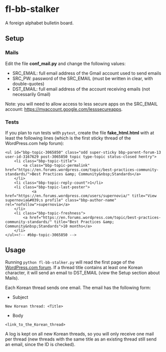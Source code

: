 # fl-bb-stalker
A foreign alphabet bulletin board.

## Setup
### Mails
Edit the file <b>conf_mail.py</b> and change the following values:
- SRC_EMAIL: full email address of the Gmail account used to send emails
- SRC_PW: password of the SRC_EMAIL (must be written in clear, with double-quotes)
- DST_EMAIL: full email address of the account receiving emails (not necessarily Gmail)

Note: you will need to allow access to less secure apps on the SRC_EMAIL account: https://myaccount.google.com/lesssecureapps.
### Tests
If you plan to run tests with `pytest`, create the file <b>fake_html.html</b> with at least the following lines (which is the first sticky thread of the WordPress.com help forum):
```
<ul id="bbp-topic-3065850" class="odd super-sticky bbp-parent-forum-13 user-id-3167629 post-3065850 topic type-topic status-closed hentry">
	<li class="bbp-topic-title">
		<a class="bbp-topic-permalink" href="https://en.forums.wordpress.com/topic/best-practices-community-standards/">Best Practices &amp; Community&nbsp;Standards</a>
	</li>
	<li class="bbp-topic-reply-count">1</li>
	<li class="bbp-topic-last-poster">
			<a href="https://en.forums.wordpress.com/users/supernovia/" title="View supernovia&#039;s profile" class="bbp-author-name" rel="nofollow">supernovia</a>
	</li>
	<li class="bbp-topic-freshness">
		<a href="https://en.forums.wordpress.com/topic/best-practices-community-standards/" title="Best Practices &amp; Community&nbsp;Standards">10 months</a>
	</li>
</ul><!-- #bbp-topic-3065850 -->
```
## Usage
Running `python fl-bb-stalker.py` will read the first page of the [WordPress.com forum](https://en.forums.wordpress.com/forum/support/). If a thread title contains at least one Korean character, it will send an email to DST_EMAIL (view the Setup section about Mails).

Each Korean thread sends one email. The email has the following form:
- Subject
```
New Korean thread: <Title>
```
- Body
```
<link_to_the_Korean_thread>
```

A log is kept on all new Korean threads, so you will only receive one mail per thread (new threads with the same title as an existing thread still send an email, since the ID is checked).
